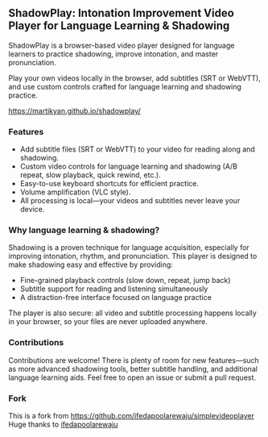 ## ShadowPlay: Intonation Improvement Video Player for Language Learning & Shadowing


ShadowPlay is a browser-based video player designed for language learners to practice shadowing, improve intonation, and master pronunciation.

Play your own videos locally in the browser, add subtitles (SRT or WebVTT), and use custom controls crafted for language learning and shadowing practice.

https://martikyan.github.io/shadowplay/

### Features

- Add subtitle files (SRT or WebVTT) to your video for reading along and shadowing.
- Custom video controls for language learning and shadowing (A/B repeat, slow playback, quick rewind, etc.).
- Easy-to-use keyboard shortcuts for efficient practice.
- Volume amplification (VLC style).
- All processing is local—your videos and subtitles never leave your device.


### Why language learning & shadowing?

Shadowing is a proven technique for language acquisition, especially for improving intonation, rhythm, and pronunciation. This player is designed to make shadowing easy and effective by providing:

- Fine-grained playback controls (slow down, repeat, jump back)
- Subtitle support for reading and listening simultaneously
- A distraction-free interface focused on language practice


The player is also secure: all video and subtitle processing happens locally in your browser, so your files are never uploaded anywhere.


### Contributions

Contributions are welcome! There is plenty of room for new features—such as more advanced shadowing tools, better subtitle handling, and additional language learning aids. Feel free to open an issue or submit a pull request.

### Fork

This is a fork from https://github.com/ifedapoolarewaju/simplevideoplayer
Huge thanks to [ifedapoolarewaju](https://github.com/ifedapoolarewaju)
